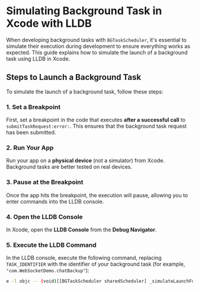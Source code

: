 # Simulating Background Task in Xcode with LLDB

When developing background tasks with `BGTaskScheduler`, it's essential to simulate their execution during development to ensure everything works as expected. This guide explains how to simulate the launch of a background task using LLDB in Xcode.

## Steps to Launch a Background Task

To simulate the launch of a background task, follow these steps:

### 1. Set a Breakpoint
First, set a breakpoint in the code that executes **after a successful call** to `submitTaskRequest:error:`. This ensures that the background task request has been submitted.

### 2. Run Your App
Run your app on a **physical device** (not a simulator) from Xcode. Background tasks are better tested on real devices.

### 3. Pause at the Breakpoint
Once the app hits the breakpoint, the execution will pause, allowing you to enter commands into the LLDB console.

### 4. Open the LLDB Console
In Xcode, open the **LLDB Console** from the **Debug Navigator**.

### 5. Execute the LLDB Command
In the LLDB console, execute the following command, replacing `TASK_IDENTIFIER` with the identifier of your background task (for example, `"com.WebSocketDemo.chatBackup"`):

```bash
e -l objc -- (void)[[BGTaskScheduler sharedScheduler] _simulateLaunchForTaskWithIdentifier:@"TASK_IDENTIFIER"]

